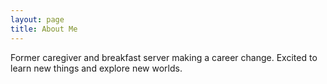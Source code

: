 ```yaml
---
layout: page
title: About Me
---
```

Former caregiver and breakfast server making a career change. Excited to learn new things and explore new worlds.
